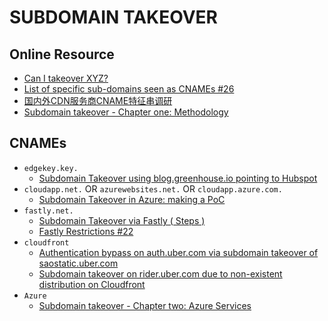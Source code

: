 # SUBDOMAIN TAKEOVER
## Online Resource
- [Can I takeover XYZ?](https://github.com/EdOverflow/can-i-take-over-xyz/)
- [List of specific sub-domains seen as CNAMEs #26](https://github.com/EdOverflow/can-i-take-over-xyz/issues/26)
- [国内外CDN服务商CNAME特征串调研](https://www.cnblogs.com/Jochebed/p/5804325.html)
- [Subdomain takeover - Chapter one: Methodology](https://blog.cystack.net/subdomain-takeover/)
## CNAMEs
- `edgekey.key.`
  - [Subdomain Takeover using blog.greenhouse.io pointing to Hubspot](https://hackerone.com/reports/38007)
- `cloudapp.net.` OR `azurewebsites.net.` OR `cloudapp.azure.com.`
  - [Subdomain Takeover in Azure: making a PoC]()
- `fastly.net.`
  - [Subdomain Takeover via Fastly ( Steps )](https://www.youtube.com/watch?v=9DYEg_j-_hw)
  - [Fastly Restrictions #22](https://github.com/EdOverflow/can-i-take-over-xyz/issues/22)
- `cloudfront`
  - [Authentication bypass on auth.uber.com via subdomain takeover of saostatic.uber.com](https://hackerone.com/reports/219205)
  - [Subdomain takeover on rider.uber.com due to non-existent distribution on Cloudfront](https://hackerone.com/reports/175070)
- `Azure`
  - [Subdomain takeover - Chapter two: Azure Services](https://blog.cystack.net/subdomain-takeover-chapter-two-azure-services/)
